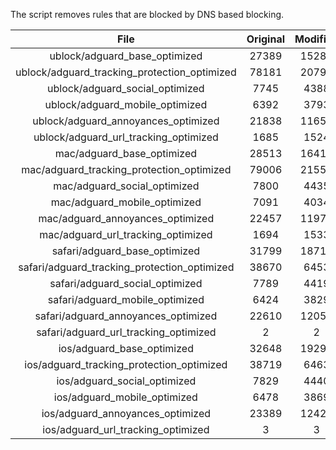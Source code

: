 The script removes rules that are blocked by DNS based blocking.


| File | Original | Modified |
|:----:|:-----:|:-----:|
| ublock/adguard_base_optimized | 27389 | 15286 |
| ublock/adguard_tracking_protection_optimized | 78181 | 20795 |
| ublock/adguard_social_optimized | 7745 | 4388 |
| ublock/adguard_mobile_optimized | 6392 | 3793 |
| ublock/adguard_annoyances_optimized | 21838 | 11654 |
| ublock/adguard_url_tracking_optimized | 1685 | 1524 |
| mac/adguard_base_optimized | 28513 | 16411 |
| mac/adguard_tracking_protection_optimized | 79006 | 21551 |
| mac/adguard_social_optimized | 7800 | 4435 |
| mac/adguard_mobile_optimized | 7091 | 4034 |
| mac/adguard_annoyances_optimized | 22457 | 11979 |
| mac/adguard_url_tracking_optimized | 1694 | 1533 |
| safari/adguard_base_optimized | 31799 | 18713 |
| safari/adguard_tracking_protection_optimized | 38670 | 6453 |
| safari/adguard_social_optimized | 7789 | 4419 |
| safari/adguard_mobile_optimized | 6424 | 3829 |
| safari/adguard_annoyances_optimized | 22610 | 12058 |
| safari/adguard_url_tracking_optimized | 2 | 2 |
| ios/adguard_base_optimized | 32648 | 19298 |
| ios/adguard_tracking_protection_optimized | 38719 | 6463 |
| ios/adguard_social_optimized | 7829 | 4440 |
| ios/adguard_mobile_optimized | 6478 | 3869 |
| ios/adguard_annoyances_optimized | 23389 | 12425 |
| ios/adguard_url_tracking_optimized | 3 | 3 |
